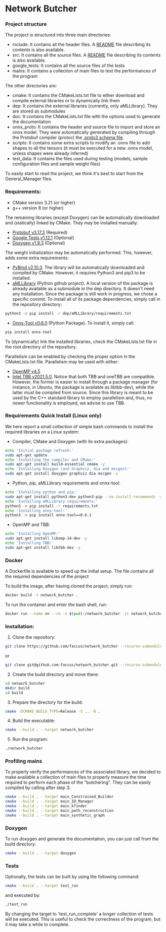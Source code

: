 # Network Butcher

### Project structure

The project is structured into three main directories:

- include: It contains all the header files. A [README](include/README.md) file describing its contents is also available.
- src: It contains all the source files. A [README](src/README.md) file describing its contents is also available.
- google_tests: It contains all the source files of the tests
- mains: It contains a collection of main files to test the performances of the program

The other directories are:

- cmake: It contains the CMakeLists.txt file to either download and compile external libraries or to dynamically link
  them
- dep: It contains the external libraries (currently, only aMLLibrary). They are stored as submodules
- doc: It contains the CMakeLists.txt file with the options used to generate the documentation
- onnx_proto: It contains the header and source file to import and store an onnx model. They were automatically
  generated by compiling through the Protobuf compiler (protoc)
  the [.proto3 schema file](https://github.com/onnx/onnx/blob/main/onnx/onnx.proto3).
- scripts: It contains some extra scripts to modify an .onnx file to add shapes to all the tensors (it must be executed
  for a new .onnx model, unless shapes were already inferred)
- test_data: It contains the files used during testing (models, sample configuration files and sample weight files)

To easily start to read the project, we think it's best to start from the General_Manager files.

### Requirements:

- CMake version 3.21 (or higher)
- g++ version 8 (or higher)

The remaining libraries (except Doxygen) can be automatically downloaded and (statically) linked by CMake. 
They may be installed manually:

- [Protobuf v3.17.3](https://github.com/protocolbuffers/protobuf/releases/tag/v3.17.3) (Required)
- [Google Tests v1.12.1](https://github.com/google/googletest/releases/tag/release-1.12.1) (Optional)
- [Doxygen v1.9.3](https://github.com/doxygen/doxygen/releases/tag/Release_1_9_3) (Optional)

The weight initialization may be automatically performed. This, however, adds some extra requirements:

- [PyBind v2.10.3](https://github.com/pybind/pybind11/releases/tag/v2.10.3).
  The library will be automatically downloaded and compiled by CMake. 
  However, it requires Python3 and pip3 to be installed.
- [aMLLibrary](https://github.com/brunoguindani/aMLLibrary/tree/933be8b094ca468d4813fe0c837fc6d46cc608d2) (Python github
  project). 
  A local version of the package is already available as a submodule in the dep directory. 
  It doesn't need any installation. 
  Since the package is still work in progress, we chose a specific commit.
  To install all of its package dependencies, simply call in the repository directory:
```bash
python3 -m pip install -r dep/aMLLibrary/requirements.txt
```
- [Onnx-Tool v0.6.0](https://github.com/ThanatosShinji/onnx-tool) (Python Package). To install it, simply call:
```bash
pip install onnx-tool
```

To (dynamically) link the installed libraries, check the CMakeLists.txt file in the root directory of the repository.

Parallelism can be enabled by checking the proper option in the CMakeLists.txt file. 
Parallelism may be used with either:

- [OpenMP v4.5](https://www.openmp.org/)
- [Intel TBB v2021.5.0](https://www.intel.com/content/www/us/en/developer/tools/oneapi/onetbb.html). Notice that both
  TBB and oneTBB are compatible. However, the former is easier to install through a package manager (for instance, in
  Ubuntu, the package is available as libtbb-dev), while the latter must be compiled from source. Since this library is
  meant to be used by the C++ standard library to employ parallelism and, thus, no newer functionality is employed, we
  advise to use TBB.

### Requirements Quick Install (Linux only)
We here report a small collection of simple bash commands to install the required libraries on a Linux system:
- Compiler, CMake and Doxygen (with its extra packages):
```bash
echo 'Initial package refresh:'
sudo apt-get update
echo 'Installing the compiler and CMake:'
sudo apt-get install build-essential cmake -y
echo 'Installing Doxygen (and Graphviz, dia and mscgen):'
sudo apt-get install doxygen graphviz dia mscgen -y
```
- Python, pip, aMLLibrary requirements and onnx-tool:
```bash
echo 'Installing python and pip:'
sudo apt-get install python3-dev python3-pip --no-install-recommends -y
echo 'Installing aMLLibrary requirements:'
python3 -m pip install -r requirements.txt
echo 'Installing onnx-tool:'
python3 -m pip install onnx-tool==0.6.1
```
- OpenMP and TBB:
```bash
echo 'Installing OpenMP:'
sudo apt-get install libomp-14-dev -y
echo 'Installing TBB:'
sudo apt-get install libtbb-dev -y
```

### Docker
A Dockerfile is available to speed up the initial setup.
The file contains all the required dependencies of the project

To build the image, after having cloned the project, simply run:
```bash
docker build -t network_butcher .
```

To run the container and enter the bash shell, run:
```bash
docker run --name nn --rm -v $(pwd):/network_butcher -it network_butcher
```

### Installation:

1. Clone the repository:

```bash
git clone https://github.com/faccus/network_butcher --recurse-submodules
```

or

```bash
git clone git@github.com:faccus/network_butcher.git --recurse-submodules
```

2. Create the build directory and move there:

```bash
cd network_butcher
mkdir build
cd build
```

3. Prepare the directory for the build:

```bash
cmake -DCMAKE_BUILD_TYPE=Release -S .. -B . 
```

4. Build the executable:

```bash
cmake --build . --target network_butcher
```

5. Run the program:

```bash
./network_butcher
```

### Profiling mains

To properly verify the performances of the associated library, we decided to make available a collection of main files
to properly measure the time required to perform each phase of the "butchering".
They can be easily compiled by calling after step 3:

```bash
cmake --build . --target main_Constrained_Builder
cmake --build . --target main_IO_Manager
cmake --build . --target main_kfinder
cmake --build . --target main_path_reconstruction
cmake --build . --target main_synthetic_graph
```

### Doxygen
To run doxygen and generate the documentation, you can just call from the build directory:
```bash
cmake --build . --target doxygen
```


### Tests

Optionally, the tests can be built by using the following command:

```bash
cmake --build . --target test_run
```

and executed by:

```bash
./test_run
```

By changing the target to 'test_run_complete' a longer collection of tests will be executed.
This is useful to check the correctness of the program, but it may take a while to complete.
